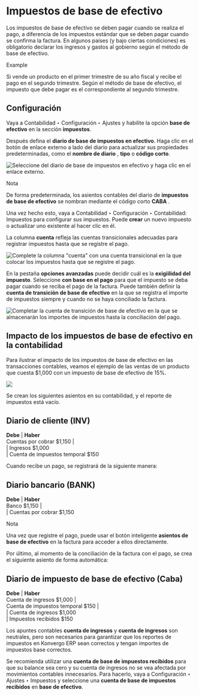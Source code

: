 # Impuestos de base de efectivo

Los impuestos de base de efectivo se deben pagar cuando se realiza el pago, a
diferencia de los impuestos estándar que se deben pagar cuando se confirma la
factura. En algunos países (y bajo ciertas condiciones) es obligatorio
declarar los ingresos y gastos al gobierno según el método de base de
efectivo.

<div class="alert alert-success">
<p class="alert-title">
Example</p><p>Si vende un producto en el primer trimestre de su año fiscal y recibe el pago en el segundo trimestre. Según el método de base de efectivo, el impuesto que debe pagar es el correspondiente al segundo trimestre.</p>
</div>

## Configuración

Vaya a Contabilidad ‣ Configuración ‣ Ajustes y habilite la opción **base de
efectivo** en la sección **impuestos**.

Después defina el **diario de base de impuestos en efectivo**. Haga clic en el
botón de enlace externo a lado del diario para actualizar sus propiedades
predeterminadas, como el **nombre de diario** , **tipo** o **código corto**.

![Seleccione del diario de base de impuestos en efectivo y haga clic en el
enlace externo.](../../../../_images/tax_cash_basis_journal.png)
<div class="alert alert-primary">
<p class="alert-title">
Nota</p><p>De forma predeterminada, los asientos contables del diario de <b>impuestos de base de efectivo</b> se nombran mediante el código corto <b>CABA</b> .</p>
</div>

Una vez hecho esto, vaya a Contabilidad ‣ Configuración ‣ Contabilidad:
Impuestos para configurar sus impuestos. Puede **crear** un nuevo impuesto o
actualizar uno existente al hacer clic en él.

La columna **cuenta** refleja las cuentas transicionales adecuadas para
registrar impuestos hasta que se registre el pago.

![Complete la columna "cuenta" con una cuenta transicional en la que colocar
los impuestos hasta que se registre el
pago.](../../../../_images/account_column.png)

En la pestaña **opciones avanzadas** puede decidir cuál es la **exigiilidad
del impuesto**. Seleccione **con base en el pago** para que el impuesto se
deba pagar cuando se reciba el pago de la factura. Puede también definir la
**cuenta de transición de base de efectivo** en la que se registra el importe
de impuestos siempre y cuando no se haya conciliado la factura.

![Completar la cuenta de transición de base de efectivo en la que se
almacenarán los importes de impuestos hasta la conciliación del
pago.](../../../../_images/advanced_options.png)

## Impacto de los impuestos de base de efectivo en la contabilidad

Para ilustrar el impacto de los impuestos de base de efectivo en las
transacciones contables, veamos el ejemplo de las ventas de un producto que
cuesta $1,000 con un impuesto de base de efectivo de 15%.

![](../../../../_images/customer_invoice_with_cbt.png)

Se crean los siguientes asientos en su contabilidad, y el reporte de impuestos
está vacío.

**Diario de cliente (INV)**  
---  
**Debe** | **Haber**  
Cuentas por cobrar $1,150 |   
| Ingresos $1,000  
| Cuenta de impuestos temporal $150  
  
Cuando recibe un pago, se registrará de la siguiente manera:

**Diario bancario (BANK)**  
---  
**Debe** | **Haber**  
Banco $1,150 |   
| Cuentas por cobrar $1,150  
<div class="alert alert-primary">
<p class="alert-title">
Nota</p><p>Una vez que registre el pago, puede usar el botón inteligente <b>asientos de base de efectivo</b> en la factura para acceder a ellos directamente.</p>
</div>

Por último, al momento de la conciliación de la factura con el pago, se crea
el siguiente asiento de forma automática:

**Diario de impuesto de base de efectivo (Caba)**  
---  
**Debe** | **Haber**  
Cuenta de ingresos $1,000 |   
Cuenta de impuestos temporal $150 |   
| Cuenta de ingresos $1,000  
| Impuestos recibidos $150  
  
Los apuntes contables **cuenta de ingresos** y **cuenta de ingresos** son
neutrales, pero son necesarios para garantizar que los reportes de impuestos
en Konvergo ERP sean correctos y tengan importes de impuestos base correctos.

Se recomienda utilizar una **cuenta de base de impuestos recibidos** para que
su balance sea cero y su cuenta de ingresos no se vea afectada por movimientos
contables innecesarios. Para hacerlo, vaya a Configuración ‣ Ajustes ‣
Impuestos y seleccione una **cuenta de base de impuestos recibidos** en **base
de efectivo**.

